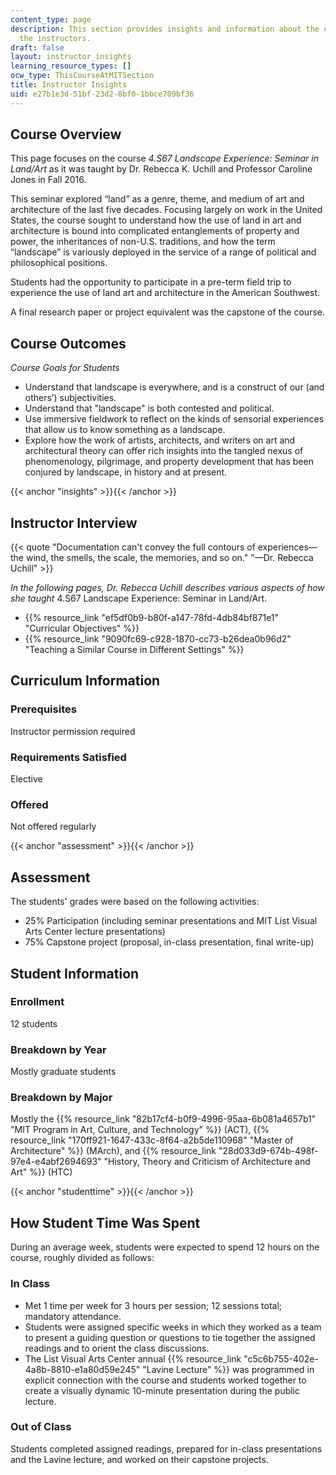 ```yaml
---
content_type: page
description: This section provides insights and information about the course from
  the instructors.
draft: false
layout: instructor_insights
learning_resource_types: []
ocw_type: ThisCourseAtMITSection
title: Instructor Insights
uid: e27b1e3d-51bf-23d2-8bf0-1bbce709bf36
---
```

## Course Overview

This page focuses on the course *4.S67 Landscape Experience: Seminar in Land/Art* as it was taught by Dr. Rebecca K. Uchill and Professor Caroline Jones in Fall 2016.

This seminar explored “land” as a genre, theme, and medium of art and architecture of the last five decades. Focusing largely on work in the United States, the course sought to understand how the use of land in art and architecture is bound into complicated entanglements of property and power, the inheritances of non-U.S. traditions, and how the term “landscape” is variously deployed in the service of a range of political and philosophical positions.

Students had the opportunity to participate in a pre-term field trip to experience the use of land art and architecture in the American Southwest.

A final research paper or project equivalent was the capstone of the course.

## Course Outcomes

*Course Goals for Students*

- Understand that landscape is everywhere, and is a construct of our (and others’) subjectivities.
- Understand that "landscape" is both contested and political.
- Use immersive fieldwork to reflect on the kinds of sensorial experiences that allow us to know something as a landscape.
- Explore how the work of artists, architects, and writers on art and architectural theory can offer rich insights into the tangled nexus of phenomenology, pilgrimage, and property development that has been conjured by landscape, in history and at present.

{{< anchor "insights" >}}{{< /anchor >}}

## Instructor Interview

{{< quote "Documentation can't convey the full contours of experiences—the wind, the smells, the scale, the memories, and so on." "—Dr. Rebecca Uchill" >}}

*In the following pages, Dr. Rebecca Uchill describes various aspects of how she taught* 4.S67 Landscape Experience: Seminar in Land/Art.

- {{% resource_link "ef5df0b9-b80f-a147-78fd-4db84bf871e1" "Curricular Objectives" %}}
- {{% resource_link "9090fc69-c928-1870-cc73-b26dea0b96d2" "Teaching a Similar Course in Different Settings" %}}

## Curriculum Information

### Prerequisites

Instructor permission required

### Requirements Satisfied

Elective

### Offered

Not offered regularly

{{< anchor "assessment" >}}{{< /anchor >}}

## Assessment

The students' grades were based on the following activities:

- 25% Participation (including seminar presentations and MIT List Visual Arts Center lecture presentations)
- 75% Capstone project (proposal, in-class presentation, final write-up)

## Student Information

### Enrollment

12 students

### Breakdown by Year

Mostly graduate students

### Breakdown by Major

Mostly the {{% resource_link "82b17cf4-b0f9-4996-95aa-6b081a4657b1" "MIT Program in Art, Culture, and Technology" %}} (ACT), {{% resource_link "170ff921-1647-433c-8f64-a2b5de110968" "Master of Architecture" %}} (MArch), and {{% resource_link "28d033d9-674b-498f-97e4-e4abf2694693" "History, Theory and Criticism of Architecture and Art" %}} (HTC)

{{< anchor "studenttime" >}}{{< /anchor >}}

## How Student Time Was Spent

During an average week, students were expected to spend 12 hours on the course, roughly divided as follows:

### In Class

- Met 1 time per week for 3 hours per session; 12 sessions total; mandatory attendance.
- Students were assigned specific weeks in which they worked as a team to present a guiding question or questions to tie together the assigned readings and to orient the class discussions.
- The List Visual Arts Center annual {{% resource_link "c5c6b755-402e-4a8b-8810-e1a80d59e245" "Lavine Lecture" %}} was programmed in explicit connection with the course and students worked together to create a visually dynamic 10-minute presentation during the public lecture.

### Out of Class

Students completed assigned readings, prepared for in-class presentations and the Lavine lecture, and worked on their capstone projects.